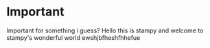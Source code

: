 # Important
Important for something i guess?
Hello this is stampy and welcome to stampy's wonderful world
ewshjbfheshfhhefue
